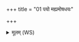 +++
title = "01 पयो मह्यमोषधयः"

+++
<details><summary>मूलम् (WS)</summary>

पयो मह्यमोषधयः पयो मे वीरुधो दधन् ।  
अपां पयस्वद् यत् पयस्तन् मे वर्षन्तु वृष्टयः ॥॥ १ ॥  
पयो मह्यं पयस्वन्तो हस्तिनो मे पयो दधन् ।  
पयः पतत्रिणो मह्यमैणेया मे पयो दधन् ॥ २ ॥
</details>